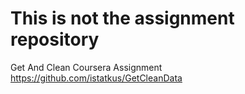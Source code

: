 # This is not the assignment repository
Get And Clean Coursera Assignment 
https://github.com/istatkus/GetCleanData
